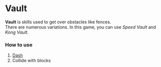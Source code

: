 # Vault

**Vault** is skills used to get over obstacles like fences.  
There are numerous variations. In this game, you can use *Speed Vault* and *Kong Vault*.

### How to use

1. [Dash](dash.md)
2. Collide with blocks